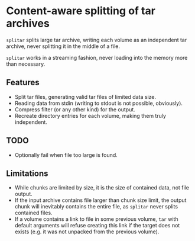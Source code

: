 # Content-aware splitting of tar archives

`splitar` splits large tar archive, writing each volume as an independent
tar archive, never splitting it in the middle of a file.

`splitar` works in a streaming fashion, never loading into the memory
more than necessary.

## Features
+ Split tar files, generating valid tar files of limited data size.
+ Reading data from stdin (writing to stdout is not possible, obviously).
+ Compress filter (or any other kind) for the output.
+ Recreate directory entries for each volume, making them truly independent.

## TODO
+ Optionally fail when file too large is found.

## Limitations
+ While chunks are limited by size, it is the size of contained data, not
  file output.
+ If the input archive contains file larger than chunk size limit, the output
  chunk will inevitably contains the entire file, as `splitar` never splits
  contained files.
+ If a volume contains a link to file in some previous volume, `tar` with
  default arguments will refuse creating this link if the target does not 
  exists (e.g. it was not unpacked from the previous volume).
